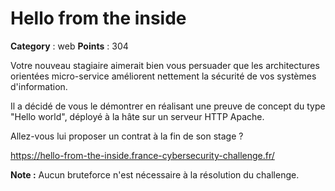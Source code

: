 # Hello from the inside

**Category** : web
**Points** : 304

Votre nouveau stagiaire aimerait bien vous persuader que les architectures orientées micro-service améliorent nettement la sécurité de vos systèmes d'information.

Il a décidé de vous le démontrer en réalisant une preuve de concept du type "Hello world", déployé à la hâte sur un serveur HTTP Apache.

Allez-vous lui proposer un contrat à la fin de son stage ?

https://hello-from-the-inside.france-cybersecurity-challenge.fr/

**Note :** Aucun bruteforce n'est nécessaire à la résolution du challenge.




